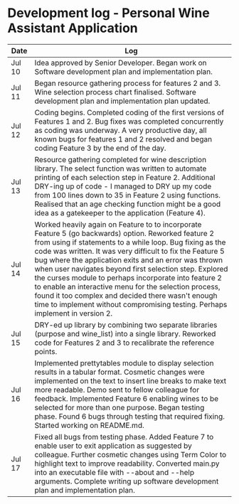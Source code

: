 # Development log - Personal Wine Assistant Application

| Date   | Log                                                                                                                                                                                                                                                                                                                                                                                                                                                                                                                                                                                                        |
|--------|------------------------------------------------------------------------------------------------------------------------------------------------------------------------------------------------------------------------------------------------------------------------------------------------------------------------------------------------------------------------------------------------------------------------------------------------------------------------------------------------------------------------------------------------------------------------------------------------------------|
| Jul 10 | Idea approved by Senior Developer. Began work on Software development plan and implementation plan.                                                                                                                                                                                                                                                                                                                                                                                                                                                                                                        |
| Jul 11 | Began resource gathering process for features 2 and 3.  Wine selection process chart finalised.  Software development plan and implementation plan updated.                                                                                                                                                                                                                                                                                                                                                                                                                                                |
| Jul 12 | Coding begins. Completed coding of the first versions of Features 1 and 2.  Bug fixes was completed concurrently as coding was underway.  A very productive day, all known bugs for features 1 and 2 resolved and began coding Feature 3 by the end of the day.                                                                                                                                                                                                                                                                                                                                            |
| Jul 13 | Resource gathering completed for wine description library. The select function was written to automate printing of each selection step in Feature 2. Additional DRY-ing up of code - I managed to DRY up my code from 100 lines down to 35 in Feature 2 using functions. Realised that an age checking function might be a good idea as a gatekeeper to the application (Feature 4).                                                                                                                                                                                                                       |
| Jul 14 | Worked heavily again on Feature to to incorporate Feature 5 (go backwards) option.  Reworked feature 2 from using if statements to a while loop.  Bug fixing as the code was written.  It was very difficult to fix the Feature 5 bug where the application exits and an error was thrown when user navigates beyond first selection step. Explored the curses module to perhaps incorporate into feature 2 to enable an interactive menu for the selection process,  found it too complex and decided there wasn't enough time to implement without compromising testing. Perhaps implement in version 2. |
| Jul 15 | DRY-ed up library by combining two separate libraries (purpose and wine_list) into a single library.  Reworked code for Features 2 and 3 to recalibrate the reference points.                                                                                                                                                                                                                                                                                                                                                                                                                              |
| Jul 16 | Implemented prettytables module to display selection results in a tabular format. Cosmetic changes were implemented on the text to insert line breaks to make text more readable. Demo sent to fellow colleague for feedback. Implemented Feature 6 enabling wines to be selected for more than one purpose. Began testing phase. Found 6 bugs through testing that required fixing. Started working on README.md.                                                                                                                                                                                                                                    |
| Jul 17 | Fixed all bugs from testing phase. Added Feature 7 to enable user to exit application as suggested by colleague.  Further cosmetic changes using Term Color to highlight text to improve readability. Converted main.py into an executable file with --about and --help arguments.  Complete writing up software development plan and implementation plan.                                                                                                                                                                                                                                                                                                                               |


